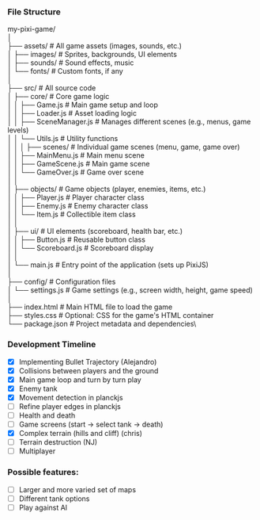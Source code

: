 ### File Structure

my-pixi-game/\
│\
├── assets/               # All game assets (images, sounds, etc.)\
│   ├── images/           # Sprites, backgrounds, UI elements\
│   ├── sounds/           # Sound effects, music\
│   └── fonts/            # Custom fonts, if any\
│\
├── src/                  # All source code\
│   ├── core/             # Core game logic\
│   │   ├── Game.js       # Main game setup and loop\
│   │   ├── Loader.js     # Asset loading logic\
│   │   ├── SceneManager.js # Manages different scenes (e.g., menus, game levels)\
│   │   └── Utils.js      # Utility functions\
│   │
│   ├── scenes/           # Individual game scenes (menu, game, game over)\
│   │   ├── MainMenu.js   # Main menu scene\
│   │   ├── GameScene.js  # Main game scene\
│   │   └── GameOver.js   # Game over scene\
│   │\
│   ├── objects/          # Game objects (player, enemies, items, etc.)\
│   │   ├── Player.js     # Player character class\
│   │   ├── Enemy.js      # Enemy character class\
│   │   └── Item.js       # Collectible item class\
│   │\
│   ├── ui/               # UI elements (scoreboard, health bar, etc.)\
│   │   ├── Button.js     # Reusable button class\
│   │   └── Scoreboard.js # Scoreboard display\
│   │\
│   └── main.js           # Entry point of the application (sets up PixiJS)\
│\
├── config/               # Configuration files\
│   └── settings.js       # Game settings (e.g., screen width, height, game speed)\
│\
├── index.html            # Main HTML file to load the game\
├── styles.css            # Optional: CSS for the game's HTML container\
└── package.json          # Project metadata and dependencies\

### Development Timeline
- [x] Implementing Bullet Trajectory (Alejandro)
- [x] Collisions between players and the ground
- [x] Main game loop and turn by turn play
- [x] Enemy tank
- [x] Movement detection in planckjs
- [ ] Refine player edges in planckjs
- [ ] Health and death
- [ ] Game screens (start -> select tank -> death)
- [x] Complex terrain (hills and cliff) (chris)
- [ ] Terrain destruction (NJ)
- [ ] Multiplayer

### Possible features:
- [ ] Larger and more varied set of maps
- [ ] Different tank options
- [ ] Play against AI
